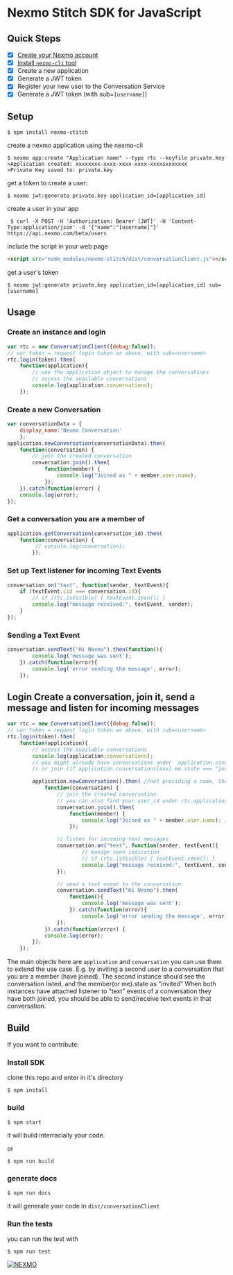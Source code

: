 # Nexmo Stitch SDK for JavaScript

## Quick Steps

- [x] [Create your Nexmo account](https://dashboard.nexmo.com/sign-up)
- [x] [Install ```nexmo-cli``` tool](https://github.com/Nexmo/nexmo-cli)
- [x] Create a new application
- [x] Generate a JWT token
- [X] Register your new user to the Conversation Service
- [x] Generate a JWT token (with sub=`[username]`)

## Setup

```shell
$ npm install nexmo-stitch
```

create a nexmo application using the nexmo-cli

```shell
$ nexmo app:create "Application name" --type rtc --keyfile private.key
>Application created: xxxxxxxx-xxxx-xxxx-xxxx-xxxxsxxxxxxx
>Private Key saved to: private.key
```

get a token to create a user:

```shell
$ nexmo jwt:generate private.key application_id=[application_id]
```

create a user in your app

```shell
 $ curl -X POST -H 'Authorization: Bearer [JWT]' -H 'Content-Type:application/json' -d '{"name":"[username]"}' https://api.nexmo.com/beta/users

```

include the script in your web page

```HTML
<script src="node_modules/nexmo-stitch/dist/conversationClient.js"></script>
```

get a user's token

```shell
$ nexmo jwt:generate private.key application_id=[application_id] sub=[username]
```

## Usage

### Create an instance and login

```javascript
var rtc = new ConversationClient({debug:false});
// var token = request login token as above, with sub=<username>
rtc.login(token).then(
    function(application){
        // use the application object to manage the conversations
        // access the available conversations
        console.log(application.conversations);
    });
```

### Create a new Conversation

```javascript
var conversationData = {
    display_name:'Nexmo Conversation'
    };
application.newConversation(conversationData).then(
    function(conversation) {
        // join the created conversation
        conversation.join().then(
            function(member) {
                console.log("Joined as " + member.user.name);
            });
    }).catch(function(error) {
    console.log(error);
});
```

### Get a conversation you are a member of

```javascript
application.getConversation(conversation_id).then(
    function(conversation) {
         // console.log(conversation);
        });
```

### Set up Text listener for incoming Text Events

```javascript
conversation.on("text", function(sender, textEvent){
    if (textEvent.cid === conversation.id){
        // if (rtc.isVisible) { textEvent.seen(); }
        console.log("message received:", textEvent, sender);
    }
});
```

### Sending a Text Event

```javascript
conversation.sendText("Hi Nexmo").then(function(){
        console.log('message was sent');
    }).catch(function(error){
        console.log('error sending the message', error);
    });
```

## Login Create a conversation, join it, send a message and listen for incoming messages

```javascript
var rtc = new ConversationClient({debug:false});
// var token = request login token as above, with sub=<username>
rtc.login(token).then(
    function(application){
        // access the available conversations
        console.log(application.conversations);
        // you might already have conversations under `application.conversations[]` to get,
        // or join (if application.conversations[xxx].me.state === "joined" || "invited" respectively)

        application.newConversation().then( //not providing a name, the service will assign a random one for you
            function(conversation) {
                // join the created conversation
                // you can also find your user_id under rtc.application.me (as application === rtc.application)
                conversation.join().then(
                    function(member) {
                        console.log("Joined as " + member.user.name); //member.id is your member's id
                    });

                // listen for incoming text messages
                conversation.on("text", function(sender, textEvent){
                        // manage seen indication
                        // if (rtc.isVisible) { textEvent.seen(); }
                        console.log("message received:", textEvent, sender);
                });

                // send a text event to the conversation
                conversation.sendText("Hi Nexmo").then(
                    function(){
                        console.log('message was sent');
                    }).catch(function(error){
                        console.log('error sending the message', error);
                });
            }).catch(function(error) {
            console.log(error);
        });
    });
```

The main objects here are `application` and `conversation` you can use them to extend the use case.
E.g. by inviting a second user to a conversation that you are a member (have joined).
The second instance should see the conversation listed, and the member(or me).state as "invited"
When both instances have attached listener to "text" events of a conversation they have both joined,
you should be able to send/receive text events in that conversation.

## Build

If you want to contribute:

### Install SDK

clone this repo and enter in it's directory

```shell
$ npm install
```

### build

```shell
$ npm start
```

it will build interracially your code.

or

```shell
$ npm run build
```

### generate docs

```shell
$ npm run docs
```

it will generate your code in ```dist/conversationClient```

### Run the tests

you can run the test with

```shell
$ npm run test
```




[![NEXMO](https://www.nexmo.com/wp-content/themes/nexmo/resources/img/nexmo_logo_157x43_fullcolor.png)](https://www.nexmo.com)
